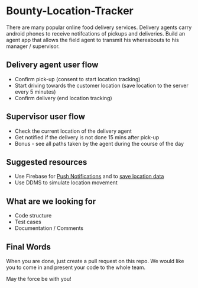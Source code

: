# Bounty-Location-Tracker

There are many popular online food delivery services. Delivery agents carry android phones to receive notifcations of pickups and deliveries. Build an agent app that allows the field agent to transmit his whereabouts to his manager / supervisor.

## Delivery agent user flow
- Confirm pick-up (consent to start location tracking)
- Start driving towards the customer location (save location to the server every 5 minutes)
- Confirm delivery (end location tracking)

## Supervisor user flow
- Check the current location of the delivery agent
- Get notified if the delivery is not done 15 mins after pick-up
- Bonus - see all paths taken by the agent during the course of the day 

## Suggested resources
- Use Firebase for [Push Notifications](https://firebase.google.com/docs/cloud-messaging/android/client) and to [save location data](https://firebase.google.com/docs/database/)
- Use DDMS to simulate location movement

## What are we looking for
- Code structure
- Test cases
- Documentation / Comments

## Final Words

When you are done, just create a pull request on this repo. We would like you to come in and present your code to the whole team.

May the force be with you!

